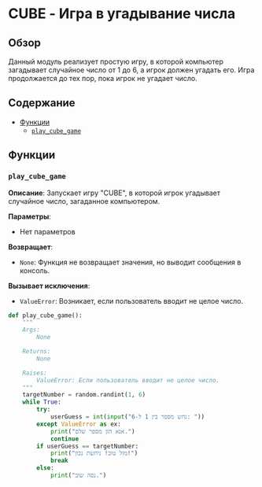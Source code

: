 # CUBE - Игра в угадывание числа

## Обзор

Данный модуль реализует простую игру, в которой компьютер загадывает случайное число от 1 до 6, а игрок должен угадать его. Игра продолжается до тех пор, пока игрок не угадает число.

## Содержание

- [Функции](#функции)
  - [`play_cube_game`](#play_cube_game)

## Функции

### `play_cube_game`

**Описание**:
Запускает игру "CUBE", в которой игрок угадывает случайное число, загаданное компьютером.

**Параметры**:
- Нет параметров

**Возвращает**:
- `None`: Функция не возвращает значения, но выводит сообщения в консоль.

**Вызывает исключения**:
- `ValueError`: Возникает, если пользователь вводит не целое число.

```python
def play_cube_game():
    """
    Args:
        None

    Returns:
        None

    Raises:
        ValueError: Если пользователь вводит не целое число.
    """
    targetNumber = random.randint(1, 6)
    while True:
        try:
            userGuess = int(input("נחש מספר בין 1 ל-6: "))
        except ValueError as ex:
            print("אנא הזן מספר שלם.")
            continue
        if userGuess == targetNumber:
            print("מזל טוב! ניחשת נכון!")
            break
        else:
            print("נסה שוב.")
```